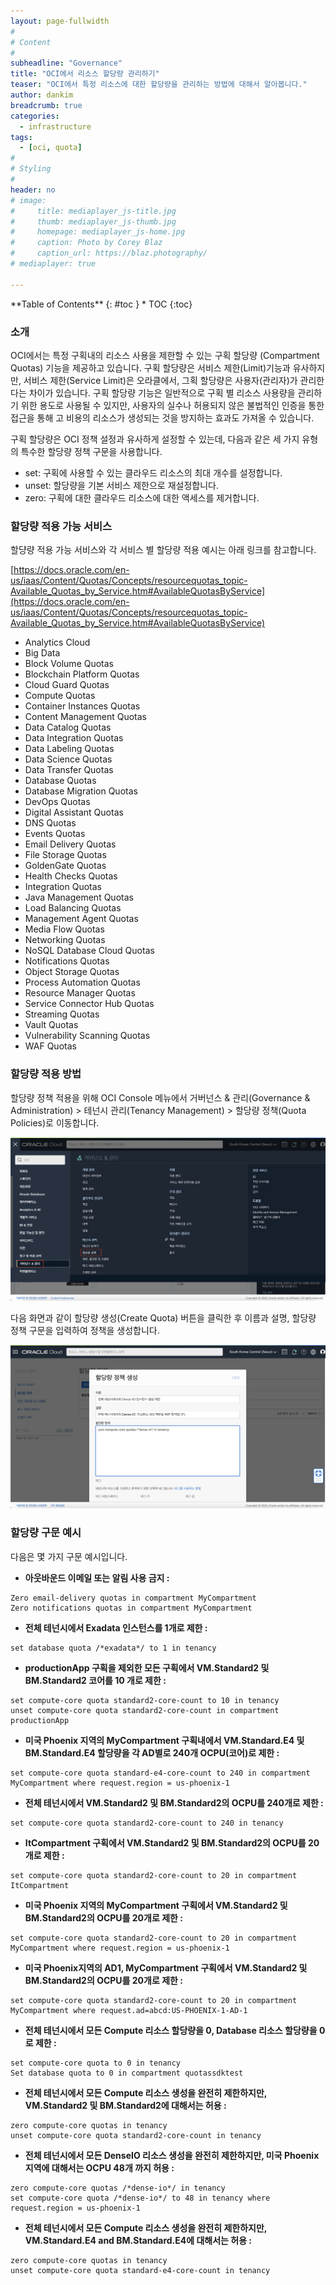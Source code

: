 ```yaml
---
layout: page-fullwidth
#
# Content
#
subheadline: "Governance"
title: "OCI에서 리소스 할당량 관리하기"
teaser: "OCI에서 특정 리소스에 대한 할당량을 관리하는 방법에 대해서 알아봅니다."
author: dankim
breadcrumb: true
categories:
  - infrastructure
tags:
  - [oci, quota]
#
# Styling
#
header: no
# image:
#     title: mediaplayer_js-title.jpg
#     thumb: mediaplayer_js-thumb.jpg
#     homepage: mediaplayer_js-home.jpg
#     caption: Photo by Corey Blaz
#     caption_url: https://blaz.photography/
# mediaplayer: true

---
```


<div class="panel radius" markdown="1">
**Table of Contents**
{: #toc }
*  TOC
{:toc}
</div>

### 소개
OCI에서는 특정 구획내의 리소스 사용을 제한할 수 있는 구획 할당량 (Compartment Quotas) 기능을 제공하고 있습니다. 구획 할당량은 서비스 제한(Limit)기능과 유사하지만, 서비스 제한(Service Limit)은 오라클에서, 그획 할당량은 사용자(관리자)가 관리한다는 차이가 있습니다. 구획 할당량 기능은 일반적으로 구획 별 리소스 사용량을 관리하기 위한 용도로 사용될 수 있지만, 사용자의 실수나 허용되지 않은 불법적인 인증을 통한 접근을 통해 고 비용의 리소스가 생성되는 것을 방지하는 효과도 가져올 수 있습니다.

구획 할당량은 OCI 정책 설정과 유사하게 설정할 수 있는데, 다음과 같은 세 가지 유형의 특수한 할당량 정책 구문을 사용합니다. 

* set: 구획에 사용할 수 있는 클라우드 리소스의 최대 개수를 설정합니다.
* unset: 할당량을 기본 서비스 제한으로 재설정합니다.
* zero: 구획에 대한 클라우드 리소스에 대한 액세스를 제거합니다.

### 할당량 적용 가능 서비스
할댱량 적용 가능 서비스와 각 서비스 별 할당량 적용 예시는 아래 링크를 참고합니다.

[https://docs.oracle.com/en-us/iaas/Content/Quotas/Concepts/resourcequotas_topic-Available_Quotas_by_Service.htm#AvailableQuotasByService](https://docs.oracle.com/en-us/iaas/Content/Quotas/Concepts/resourcequotas_topic-Available_Quotas_by_Service.htm#AvailableQuotasByService)

* Analytics Cloud
* Big Data
* Block Volume Quotas
* Blockchain Platform Quotas
* Cloud Guard Quotas
* Compute Quotas
* Container Instances Quotas
* Content Management Quotas
* Data Catalog Quotas
* Data Integration Quotas
* Data Labeling Quotas
* Data Science Quotas
* Data Transfer Quotas
* Database Quotas
* Database Migration Quotas
* DevOps Quotas
* Digital Assistant Quotas
* DNS Quotas
* Events Quotas
* Email Delivery Quotas
* File Storage Quotas
* GoldenGate Quotas
* Health Checks Quotas
* Integration Quotas
* Java Management Quotas
* Load Balancing Quotas
* Management Agent Quotas
* Media Flow Quotas
* Networking Quotas
* NoSQL Database Cloud Quotas
* Notifications Quotas
* Object Storage Quotas
* Process Automation Quotas
* Resource Manager Quotas
* Service Connector Hub Quotas
* Streaming Quotas
* Vault Quotas
* Vulnerability Scanning Quotas
* WAF Quotas

### 할당량 적용 방법
할당량 정책 적용을 위해 OCI Console 메뉴에서 거버넌스 & 관리(Governance & Administration) > 테넌시 관리(Tenancy Management) > 할당량 정책(Quota Policies)로 이동합니다.

![](/assets/img/infrastructure/2023/oci-quotas-1.png)

다음 화면과 같이 할당량 생성(Create Quota) 버튼을 클릭한 후 이름과 설명, 할당량 정책 구문을 입력하여 정책을 생성합니다.

![](/assets/img/infrastructure/2023/oci-quotas-2.png)

### 할당량 구문 예시
다음은 몇 가지 구문 예시입니다.

* **아웃바운드 이메일 또는 알림 사용 금지 :**
```
Zero email-delivery quotas in compartment MyCompartment
Zero notifications quotas in compartment MyCompartment
```

* **전체 테넌시에서 Exadata 인스턴스를 1개로 제한 :**
```
set database quota /*exadata*/ to 1 in tenancy
```

* **productionApp 구획을 제외한 모든 구획에서 VM.Standard2 및 BM.Standard2 코어를 10 개로 제한 :**
```
set compute-core quota standard2-core-count to 10 in tenancy
unset compute-core quota standard2-core-count in compartment productionApp
```

* **미국 Phoenix 지역의 MyCompartment 구획내에서 VM.Standard.E4 및 BM.Standard.E4 할당량을 각 AD별로 240개 OCPU(코어)로 제한 :**
```
set compute-core quota standard-e4-core-count to 240 in compartment MyCompartment where request.region = us-phoenix-1
```

* **전체 테넌시에서 VM.Standard2 및 BM.Standard2의 OCPU를 240개로 제한 :**
```
set compute-core quota standard2-core-count to 240 in tenancy
```

* **ItCompartment 구획에서 VM.Standard2 및 BM.Standard2의 OCPU를 20개로 제한 :**
```
set compute-core quota standard2-core-count to 20 in compartment ItCompartment
```

* **미국 Phoenix 지역의 MyCompartment 구획에서 VM.Standard2 및 BM.Standard2의 OCPU를 20개로 제한 :**
```
set compute-core quota standard2-core-count to 20 in compartment MyCompartment where request.region = us-phoenix-1
```

* **미국 Phoenix지역의 AD1, MyCompartment 구획에서 VM.Standard2 및 BM.Standard2의 OCPU를 20개로 제한 :**
```
set compute-core quota standard2-core-count to 20 in compartment MyCompartment where request.ad=abcd:US-PHOENIX-1-AD-1
```
* **전체 테넌시에서 모든 Compute 리소스 할당량을 0, Database 리소스 할당량을 0로 제한 :**
```
set compute-core quota to 0 in tenancy
Set database quota to 0 in compartment quotassdktest
```

* **전체 테넌시에서 모든 Compute 리소스 생성을 완전히 제한하지만, VM.Standard2 및 BM.Standard2에 대해서는 허용 :**
```
zero compute-core quotas in tenancy
unset compute-core quota standard2-core-count in tenancy
```

* **전체 테넌시에서 모든 DenseIO 리소스 생성을 완전히 제한하지만, 미국 Phoenix 지역에 대해서는 OCPU 48개 까지 허용 :**
```
zero compute-core quotas /*dense-io*/ in tenancy
set compute-core quota /*dense-io*/ to 48 in tenancy where request.region = us-phoenix-1
```

* **전체 테넌시에서 모든 Compute 리소스 생성을 완전히 제한하지만, VM.Standard.E4 and BM.Standard.E4에 대해서는 허용 :**
```
zero compute-core quotas in tenancy
unset compute-core quota standard-e4-core-count in tenancy
```
